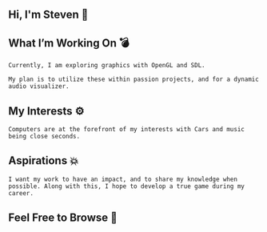 ## Hi, I'm Steven 🦞
    
## What I’m Working On 💣
    Currently, I am exploring graphics with OpenGL and SDL.

    My plan is to utilize these within passion projects, and for a dynamic audio visualizer.

## My Interests ⚙️
    Computers are at the forefront of my interests with Cars and music being close seconds. 

## Aspirations 💥
    I want my work to have an impact, and to share my knowledge when possible. Along with this, I hope to develop a true game during my career.
    
## Feel Free to Browse 🚀

